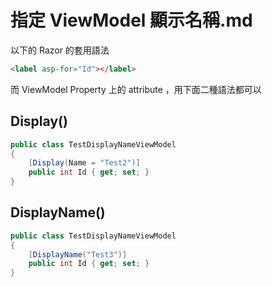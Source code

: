 # 指定 ViewModel 顯示名稱.md

以下的 Razor 的套用語法

```html
<label asp-for="Id"></label>
```

而 ViewModel Property 上的 attribute ，用下面二種語法都可以

## Display()

```csharp
public class TestDisplayNameViewModel
{
    [Display(Name = "Test2")]
    public int Id { get; set; }
}
```

## DisplayName()

```csharp
public class TestDisplayNameViewModel
{
    [DisplayName("Test3")]
    public int Id { get; set; }
}
```
